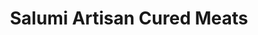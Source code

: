 ---
title: "Salumi Artisan Cured Meats"
url: /seattle/salumi-artisan-cured-meats/
shop: Metzgerei
---